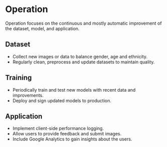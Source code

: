 # Operation

Operation focuses on the continuous and mostly automatic improvement of the dataset, model, and application.

## Dataset

- Collect new images or data to balance gender, age and ethnicity.
- Regularly clean, preprocess and update datasets to maintain quality.

## Training

- Periodically train and test new models with recent data and improvements.
- Deploy and sign updated models to production.

## Application

- Implement client-side performance logging.
- Allow users to provide feedback and submit images.
- Include Google Analytics to gain insights about the users.
